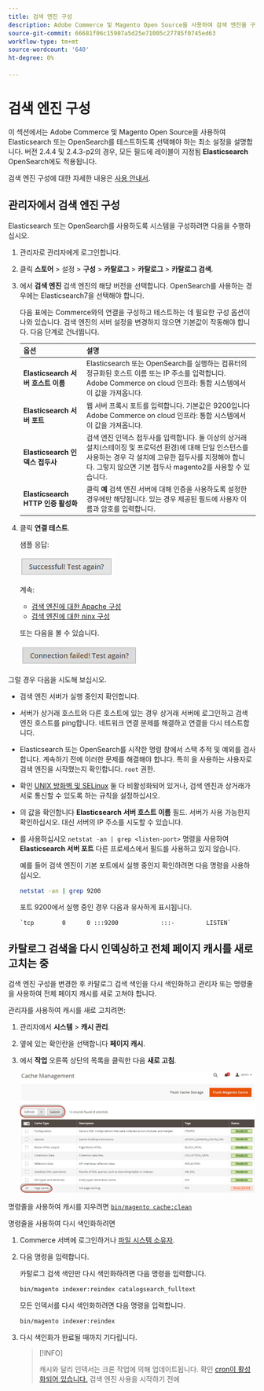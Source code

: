 ```yaml
---
title: 검색 엔진 구성
description: Adobe Commerce 및 Magento Open Source을 사용하여 검색 엔진을 구성합니다.
source-git-commit: 66681f06c15907a5d25e71005c27785f0745ed63
workflow-type: tm+mt
source-wordcount: '640'
ht-degree: 0%

---
```



# 검색 엔진 구성

이 섹션에서는 Adobe Commerce 및 Magento Open Source을 사용하여 Elasticsearch 또는 OpenSearch를 테스트하도록 선택해야 하는 최소 설정을 설명합니다. 버전 2.4.4 및 2.4.3-p2의 경우, 모든 필드에 레이블이 지정됨 **Elasticsearch** OpenSearch에도 적용됩니다.

검색 엔진 구성에 대한 자세한 내용은 [사용 안내서](https://experienceleague.adobe.com/docs/commerce-admin/catalog/catalog/search/search-configuration.html).

## 관리자에서 검색 엔진 구성

Elasticsearch 또는 OpenSearch를 사용하도록 시스템을 구성하려면 다음을 수행하십시오.

1. 관리자로 관리자에게 로그인합니다.
1. 클릭 **스토어** > 설정 > **구성** > **카탈로그** > **카탈로그** > **카탈로그 검색**.
1. 에서 **검색 엔진** 검색 엔진의 해당 버전을 선택합니다. OpenSearch를 사용하는 경우에는 Elasticsearch7을 선택해야 합니다.

   다음 표에는 Commerce와의 연결을 구성하고 테스트하는 데 필요한 구성 옵션이 나와 있습니다.
검색 엔진의 서버 설정을 변경하지 않으면 기본값이 작동해야 합니다. 다음 단계로 건너뜁니다.

   | 옵션 | 설명 |
   |--- |--- |
   | **Elasticsearch 서버 호스트 이름** | Elasticsearch 또는 OpenSearch를 실행하는 컴퓨터의 정규화된 호스트 이름 또는 IP 주소를 입력합니다.<br>Adobe Commerce on cloud 인프라: 통합 시스템에서 이 값을 가져옵니다. |
   | **Elasticsearch 서버 포트** | 웹 서버 프록시 포트를 입력합니다. 기본값은 9200입니다<br>Adobe Commerce on cloud 인프라: 통합 시스템에서 이 값을 가져옵니다. |
   | **Elasticsearch 인덱스 접두사** | 검색 엔진 인덱스 접두사를 입력합니다. 둘 이상의 상거래 설치(스테이징 및 프로덕션 환경)에 대해 단일 인스턴스를 사용하는 경우 각 설치에 고유한 접두사를 지정해야 합니다. 그렇지 않으면 기본 접두사 magento2를 사용할 수 있습니다. |
   | **Elasticsearch HTTP 인증 활성화** | 클릭 **예** 검색 엔진 서버에 대해 인증을 사용하도록 설정한 경우에만 해당됩니다. 있는 경우 제공된 필드에 사용자 이름과 암호를 입력합니다. |

1. 클릭 **연결 테스트**.

   샘플 응답:

   ![성공](../../assets/configuration/elastic_test-success.png)

   계속:

   - [검색 엔진에 대한 Apache 구성](../../installation/prerequisites/search-engine/configure-apache.md)
   - [검색 엔진에 대한 ninx 구성](../../installation/prerequisites/search-engine/configure-nginx.md)

   또는 다음을 볼 수 있습니다.

   ![실패](../../assets/configuration/elastic_test-fail.png)

그럴 경우 다음을 시도해 보십시오.

- 검색 엔진 서버가 실행 중인지 확인합니다.
- 서버가 상거래 호스트와 다른 호스트에 있는 경우 상거래 서버에 로그인하고 검색 엔진 호스트를 ping합니다. 네트워크 연결 문제를 해결하고 연결을 다시 테스트합니다.
- Elasticsearch 또는 OpenSearch를 시작한 명령 창에서 스택 추적 및 예외를 검사합니다. 계속하기 전에 이러한 문제를 해결해야 합니다. 특히 을 사용하는 사용자로 검색 엔진을 시작했는지 확인합니다. `root` 권한.
- 확인 [UNIX 방화벽 및 SELinux](../../installation/prerequisites/search-engine/overview.md#firewall-and-selinux) 둘 다 비활성화되어 있거나, 검색 엔진과 상거래가 서로 통신할 수 있도록 하는 규칙을 설정하십시오.
- 의 값을 확인합니다 **Elasticsearch 서버 호스트 이름** 필드. 서버가 사용 가능한지 확인하십시오. 대신 서버의 IP 주소를 시도할 수 있습니다.
- 를 사용하십시오 `netstat -an | grep <listen-port>` 명령을 사용하여 **Elasticsearch 서버 포트** 다른 프로세스에서 필드를 사용하고 있지 않습니다.

   예를 들어 검색 엔진이 기본 포트에서 실행 중인지 확인하려면 다음 명령을 사용하십시오.

   ```bash
   netstat -an | grep 9200
   ```

   포트 9200에서 실행 중인 경우 다음과 유사하게 표시됩니다.

   ```terminal
   `tcp        0      0 :::9200            :::-         LISTEN`
   ```

## 카탈로그 검색을 다시 인덱싱하고 전체 페이지 캐시를 새로 고치는 중

검색 엔진 구성을 변경한 후 카탈로그 검색 색인을 다시 색인화하고 관리자 또는 명령줄을 사용하여 전체 페이지 캐시를 새로 고쳐야 합니다.

관리자를 사용하여 캐시를 새로 고치려면:

1. 관리자에서 **시스템** > **캐시 관리**.
1. 옆에 있는 확인란을 선택합니다 **페이지 캐시**.
1. 에서 **작업** 오른쪽 상단의 목록을 클릭한 다음 **새로 고침**.

   ![캐시 관리](../../assets/configuration/refresh-cache.png)

명령줄을 사용하여 캐시를 지우려면 [`bin/magento cache:clean`](../cli/manage-cache.md#clean-and-flush-cache-types)

명령줄을 사용하여 다시 색인화하려면

1. Commerce 서버에 로그인하거나 [파일 시스템 소유자](../../installation/prerequisites/file-system/overview.md).
1. 다음 명령을 입력합니다.

   카탈로그 검색 색인만 다시 색인화하려면 다음 명령을 입력합니다.

   ```bash
   bin/magento indexer:reindex catalogsearch_fulltext
   ```

   모든 인덱서를 다시 색인화하려면 다음 명령을 입력합니다.

   ```bash
   bin/magento indexer:reindex
   ```

1. 다시 색인화가 완료될 때까지 기다립니다.

   >[!INFO]
   >
   >캐시와 달리 인덱서는 크론 작업에 의해 업데이트됩니다. 확인 [cron이 활성화되어 있습니다.](../cli/configure-cron-jobs.md) 검색 엔진 사용을 시작하기 전에

